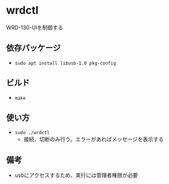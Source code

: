 # wrdctl

WRD-130-UIを制御する

## 依存パッケージ
* `sudo apt install libusb-1.0 pkg-config`

## ビルド
* `make`

## 使い方
* `sudo ./wrdctl`
    * 接続、切断のみ行う。エラーがあればメッセージを表示する

## 備考
* usbにアクセスするため、実行には管理者権限が必要

